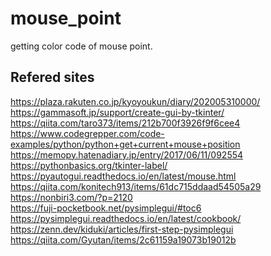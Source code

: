 # mouse_point
getting color code of mouse point.<br>
## Refered sites
https://plaza.rakuten.co.jp/kyoyoukun/diary/202005310000/ <br>
https://gammasoft.jp/support/create-gui-by-tkinter/ <br>
https://qiita.com/taro373/items/212b700f3926f9f6cee4 <br>
https://www.codegrepper.com/code-examples/python/python+get+current+mouse+position <br>
https://memopy.hatenadiary.jp/entry/2017/06/11/092554 <br>
https://pythonbasics.org/tkinter-label/ <br>
https://pyautogui.readthedocs.io/en/latest/mouse.html <br>
https://qiita.com/konitech913/items/61dc715ddaad54505a29 <br>
https://nonbiri3.com/?p=2120 <br>
https://fuji-pocketbook.net/pysimplegui/#toc6 <br>
https://pysimplegui.readthedocs.io/en/latest/cookbook/ <br>
https://zenn.dev/kiduki/articles/first-step-pysimplegui <br>
https://qiita.com/Gyutan/items/2c61159a19073b19012b